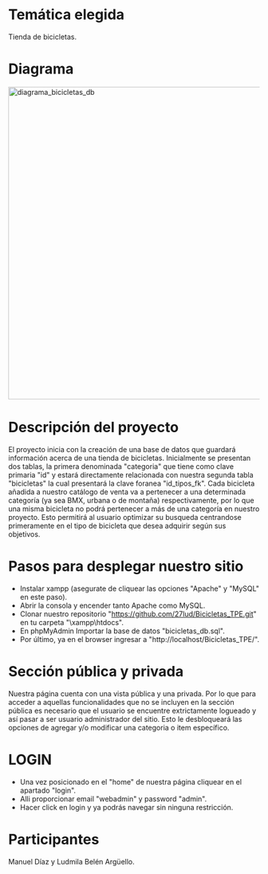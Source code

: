 # Temática elegida 
Tienda de bicicletas.
# Diagrama
<img width="627" alt="diagrama_bicicletas_db" src="https://github.com/user-attachments/assets/b3a36bb7-e3d1-43e9-996d-7e7ab23bef83">

# Descripción del proyecto
El proyecto inicia con la creación de una base de datos que guardará información acerca de una tienda de bicicletas. Inicialmente se presentan dos tablas, la primera denominada "categoria" que tiene como clave primaria "id" y estará directamente relacionada con nuestra segunda tabla "bicicletas" la cual presentará la clave foranea "id_tipos_fk". 
Cada bicicleta añadida a nuestro catálogo de venta va a pertenecer a una determinada categoría (ya sea BMX, urbana o de montaña) respectivamente, por lo que una misma bicicleta no podrá pertenecer a más de una categoría en nuestro proyecto. Esto permitirá al usuario optimizar su busqueda centrandose primeramente en el tipo de bicicleta que desea adquirir según sus objetivos.
# Pasos para desplegar nuestro sitio
- Instalar xampp (asegurate de cliquear las opciones "Apache" y "MySQL" en este paso).
- Abrir la consola y encender tanto Apache como MySQL.
- Clonar nuestro repositorio "https://github.com/27lud/Bicicletas_TPE.git" en tu carpeta "\xampp\htdocs".
- En phpMyAdmin Importar la base de datos "bicicletas_db.sql". 
- Por último, ya en el browser ingresar a "http://localhost/Bicicletas_TPE/".
# Sección pública y privada
Nuestra página cuenta con una vista pública y una privada. 
Por lo que para acceder a aquellas funcionalidades que no se incluyen en la sección pública es necesario que el usuario se encuentre extrictamente logueado y así pasar a ser usuario administrador del sitio. Esto le desbloqueará las opciones de agregar y/o modificar una categoria o item específico. 
# LOGIN
- Una vez posicionado en el "home" de nuestra página cliquear en el apartado "login".
- Alli proporcionar email "webadmin" y password "admin".
- Hacer click en login y ya podrás navegar sin ninguna restricción.
# Participantes
Manuel Díaz y Ludmila Belén Argüello.
